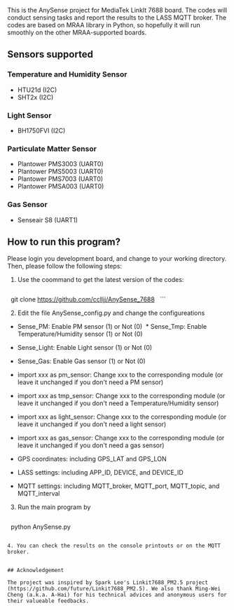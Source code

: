 This is the AnySense project for MediaTek LinkIt 7688 board. The codes will conduct sensing tasks and report the results to the LASS MQTT broker. The codes are based on MRAA library in Python, so hopefully it will run smoothly on the other MRAA-supported boards.

## Sensors supported
### Temperature and Humidity Sensor
 - HTU21d (I2C)
 - SHT2x (I2C)
### Light Sensor
 - BH1750FVI (I2C)
### Particulate Matter Sensor
 - Plantower PMS3003 (UART0)
 - Plantower PMS5003 (UART0)
 - Plantower PMS7003 (UART0)
 - Plantower PMSA003 (UART0)
### Gas Sensor
 - Senseair S8 (UART1)
 
## How to run this program?
Please login you development board, and change to your working directory. Then, please follow the following steps:

1. Use the coommand to get the latest version of the codes: 

   ```
   git clone https://github.com/cclljj/AnySense_7688
   ```

2. Edit the file AnySense_config.py and change the configureations

  * Sense_PM: Enable PM sensor (1) or Not (0)
  * Sense_Tmp: Enable Temperature/Humidity sensor (1) or Not (0)
  * Sense_Light: Enable Light sensor (1) or Not (0)
  * Sense_Gas: Enable Gas sensor (1) or Not (0)
   
  * import xxx as pm_sensor: Change xxx to the corresponding module (or leave it unchanged if you don't need a PM sensor)
  * import xxx as tmp_sensor: Change xxx to the corresponding module (or leave it unchanged if you don't need a Temperature/Humidity sensor)
  * import xxx as light_sensor: Change xxx to the corresponding module (or leave it unchanged if you don't need a light sensor)
  * import xxx as gas_sensor: Change xxx to the corresponding module (or leave it unchanged if you don't need a gas sensor)   
  * GPS coordinates: including GPS_LAT and GPS_LON 
  * LASS settings: including APP_ID, DEVICE, and DEVICE_ID
  * MQTT settings: including MQTT_broker, MQTT_port, MQTT_topic, and MQTT_interval

3. Run the main program by

   ```
   python AnySense.py
   ```

4. You can check the results on the console printouts or on the MQTT broker.


## Acknowledgement

The project was inspired by Spark Lee's Linkit7688_PM2.5 project (https://github.com/future/Linkit7688_PM2.5). We also thank Ming-Wei Cheng (a.k.a. A-Hai) for his technical advices and anonymous users for their valueable feedbacks.
